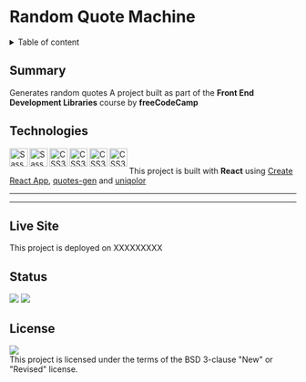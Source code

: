 # Random Quote Machine

<details>
<summary>Table of content</summary>
  
## Table of Content
- [Summary](#summary)
- [Technologies](#technologies)
- [Live Site](#live-site)  
- [Status](#status)
- [License](#license)  

</details>

## Summary
Generates random quotes
A project built as part of the **Front End Development Libraries** course by **freeCodeCamp**

## Technologies
[
<img align="left" height="32" width="32" alt="Sass" src="https://cdn.jsdelivr.net/npm/simple-icons@v3/icons/react.svg" />
<img align="left" height="32" width="32" alt="Sass" src="https://cdn.jsdelivr.net/npm/simple-icons@v3/icons/npm.svg" />
<img align="left" height="32" width="32" alt="CSS3" src="https://cdn.jsdelivr.net/npm/simple-icons@v3/icons/html5.svg" />
<img align="left" height="32" width="32" alt="CSS3" src="https://cdn.jsdelivr.net/npm/simple-icons@v3/icons/css3.svg" />
<img align="left" height="32" width="32" alt="CSS3" src="https://cdn.jsdelivr.net/npm/simple-icons@v3/icons/javascript.svg" />
<img align="left" height="32" width="32" alt="CSS3" src="https://cdn.jsdelivr.net/npm/simple-icons@v3/icons/fontawesome.svg" />
](https://github.com/MakeItBack/Learning-Tracker)<br>

This project is built with **React** using [Create React App](https://github.com/facebook/create-react-app), [quotes-gen](https://github.com/qxb3/quotes-gen) and [uniqolor](https://github.com/dastoori/uniqolor)

---
---



## Live Site

This project is deployed on XXXXXXXXX

## Status
<a href="https://GitHub.com/MakeItBack/Random-Quote-Machine/graphs/commit-activity"><img src="https://img.shields.io/badge/Maintained%3F-yes-green.svg"></a>
<a href="https://GitHub.com/MakeItBack/Random-Quote-Machine/commit"><img src="https://img.shields.io/github/last-commit/MakeItBack/Random-Quote-Machine"></a>

## License

<a href="https://opensource.org/licenses"><img src="https://img.shields.io/github/license/MakeItBack/Trello-Delete-App?color=dodgerblue"></a><br>
This project is licensed under the terms of the BSD 3-clause "New" or "Revised" license.
